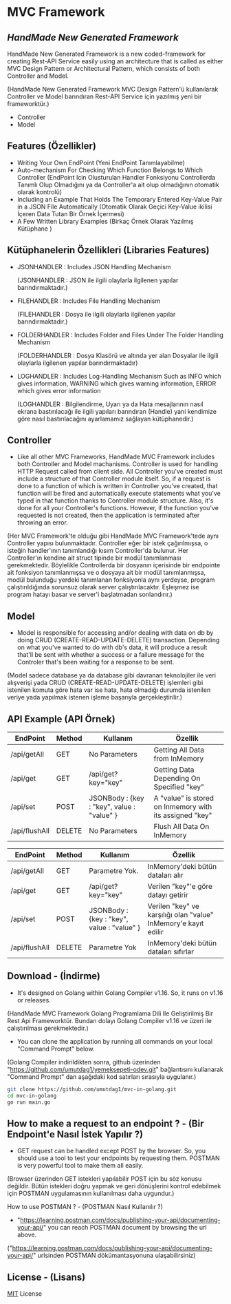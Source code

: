 # MVC Framework
## _HandMade New Generated Framework_

HandMade New Generated Framework is a new coded-framework for creating Rest-API Service easily using an architecture that is called as either MVC Design Pattern or Architectural Pattern, which consists of both Controller and Model.

(HandMade New Generated Framework MVC Design Pattern'ü kullanılarak Controller ve Model barındıran Rest-API Service için yazılmış yeni bir frameworktür.)

- Controller
- Model

## Features (Özellikler)

- Writing Your Own EndPoint (Yeni EndPoint Tanımlayabilme)
- Auto-mechanism For Checking Which Function Belongs to Which Controller (EndPoint Icin Olusturulan Handler Fonksiyonu Controllerda Tanımlı Olup Olmadığını ya da Controller'a ait olup olmadığının otomatik olarak kontrolü)
- Including an Example That Holds The Temporary Entered Key-Value Pair in a JSON File Automatically (Otomatik Olarak Geçici Key-Value ikilisi İçeren Data Tutan Bir Örnek İçermesi)
- A Few Written Library Examples <JSONHANDLER-FILEHANDLER-FOLDERHANDLER-LOGHANDLER> (Birkaç Örnek Olarak Yazılmış Kütüphane <JSONHANDLER-FILEHANDLER-FOLDERHANDLER-LOGHANDLER>)

## Kütüphanelerin Özellikleri (Libraries Features)
- JSONHANDLER : Includes JSON Handling Mechanism

  (JSONHANDLER : JSON ile ilgili olaylarla ilgilenen yapılar barındırmaktadır.)

- FILEHANDLER : Includes File Handling Mechanism

  (FILEHANDLER : Dosya ile ilgili olaylarla ilgilenen yapılar barındırmaktadır.)

- FOLDERHANDLER : Includes Folder and Files Under The Folder Handling Mechanism

  (FOLDERHANDLER : Dosya Klasörü ve altında yer alan Dosyalar ile ilgili olaylarla ilgilenen yapılar barındırmaktadır)

- LOGHANDLER : Includes Log-Handling Mechanism Such as INFO which gives information, WARNING which gives warning information, ERROR which gives error information

  (LOGHANDLER : Bilgilendirme, Uyarı ya da Hata mesajlarının nasıl ekrana bastırılacağı ile ilgili yapıları barındıran (Handle) yani kendimize göre nasıl bastırılacağını ayarlamamız sağlayan kütüphanedir.)

## Controller

- Like all other MVC Frameworks, HandMade MVC Framework includes both Controller and Model machanisms. Controller is used for handling HTTP Request called from client side. All Controller you've created must include a structure of that Controller module itself. So, if a request is done to a function of which is written in Controller you've created, that function will be fired and automatically execute statements what you've typed in that function thanks to Controller module structure. Also, it's done for all your Controller's functions. However, if the function you've requested is not created, then the application is terminated after throwing an error.

 (Her MVC Framework'te olduğu gibi HandMade MVC Framework'tede  aynı Controller yapısı bulunmaktadır. Controller eğer bir istek çağırılmışsa, o isteğin handler'ının tanımlandığı kısım Controller'da bulunur. Her Controller'ın kendine ait struct tipinde bir modül tanımlanması gerekmektedir. Böylelikle Controllerda bir dosyanın içerisinde bir endpointe ait fonksiyon tanımlanmışsa ve o dosyaya ait bir modül tanımlanmışsa, modül bulunduğu yerdeki tanımlanan fonksiyonla aynı yerdeyse, program çalıştırıldığında sorunsuz olarak server çalıştırılacaktır. Eşleşmez ise program hatayı basar ve server'i başlatmadan sonlandırır.)

## Model
- Model is responsible for accessing and/or dealing with data on db by doing CRUD (CREATE-READ-UPDATE-DELETE) transaction. Depending on what you've wanted to do with db's data, it will produce a result that'll be sent with whether a success or a failure message for the Controler that's been waiting for a response to be sent. 

 (Model sadece database ya da database gibi davranan teknolojiler ile veri alışverişi yada CRUD (CREATE-READ-UPDATE-DELETE) işlemleri gibi istenilen komuta göre hata var ise hata, hata olmadığı durumda istenilen veriye yada yapılmak istenen işleme başarıyla gerçekleştirilir.)

## API Example (API Örnek)
| EndPoint | Method | Kullanım | Özellik |
| ------ | ------ | ------ | ------ |
| /api/getAll | GET | No Parameters | Getting All Data from InMemory |
| /api/get | GET  | /api/get?key="key" | Getting Data Depending On Specified "key" |
| /api/set | POST | JSONBody : {key : "key", value : "value" }  | A "value" is stored on Inmemory with its assigned "key" |
| /api/flushAll | DELETE | No Parameters  | Flush All Data On InMemory |


| EndPoint | Method | Kullanım | Özellik |
| ------ | ------ | ------ | ------ |
| /api/getAll | GET | Parametre Yok. | InMemory'deki bütün dataları alır |
| /api/get | GET  | /api/get?key="key" | Verilen "key"'e göre datayı getirir |
| /api/set | POST | JSONBody : {key : "key", value : "value" }  | Verilen "key" ve karşılığı olan "value" InMemory'e kayıt edilir |
| /api/flushAll | DELETE | Parametre Yok  | InMemory'deki bütün dataları sıfırlar |

## Download - (İndirme)
- It's designed on Golang within Golang Compiler v1.16. So, it runs on v1.16 or releases.

 (HandMade MVC Framework  Golang Programlama Dili Ile Geliştirilmiş Bir Rest Api Frameworktür. Bundan dolayı Golang Compiler v1.16 ve üzeri ile çalıştırılması gerekmektedir.)

- You can clone the application by running all commands on your local "Command Prompt" below.

 (Golang Compiler indirildikten sonra, github üzerinden "https://github.com/umutdag1/yemeksepeti-odev.git" bağlantısını kullanarak "Command Prompt" dan aşağıdaki kod satırları sırasıyla uygulanır.)

```sh
git clone https://github.com/umutdag1/mvc-in-golang.git
cd mvc-in-golang
go run main.go
```

## How to make a request to an endpoint ? - (Bir Endpoint'e Nasıl İstek Yapılır ?)

- GET request can be handled except POST by the browser. So, you should use a tool to test your endpoints by requesting them. POSTMAN is very powerful tool to make them all easily.

 (Browser üzerinden GET istekleri yapılabilir POST için bu söz konusu değildir. Bütün istekleri doğru yapmak ve geri dönüşlerini kontrol edebilmek için POSTMAN uygulamasının kullanılması daha uygundur.)

How to use POSTMAN ? - (POSTMAN Nasıl Kullanılır ?)
- "https://learning.postman.com/docs/publishing-your-api/documenting-your-api/" you can reach POSTMAN document by browsing the url above.

("https://learning.postman.com/docs/publishing-your-api/documenting-your-api/" urlsinden POSTMAN dökümantasyonuna ulaşabilirsiniz)


## License - (Lisans)

[MIT](https://github.com/umutdag1/mvc-in-golang/blob/main/LICENSE) License